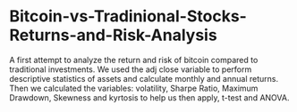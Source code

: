 # Bitcoin-vs-Tradinional-Stocks-Returns-and-Risk-Analysis
A first attempt to analyze the return and risk of bitcoin compared to traditional investments.
We used the adj close variable to perform descriptive statistics of assets and calculate monthly and annual returns. Then we calculated the variables: volatility, Sharpe Ratio, Maximum Drawdown, Skewness and kyrtosis to help us then apply, t-test and ANOVA.
